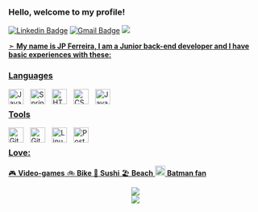 ### Hello, welcome to my profile! 
[![Linkedin Badge](https://img.shields.io/badge/LinkedIn-0077B5?style=for-the-badge&logo=linkedin&logoColor=white&link=https://www.linkedin.com/in/jo%C3%A3o-paulo-ferreira-33943a43//)](https://www.linkedin.com/in/jo%C3%A3o-paulo-ferreira-33943a43)
[![Gmail Badge](https://img.shields.io/badge/Gmail-D14836?style=for-the-badge&logo=gmaillogoColor=whitelink=mailto:jpferreira.dev@gmail.com)](mailto:jpferreira.dev@gmail.com)
![](http://estruyf-github.azurewebsites.net/api/VisitorHit?user=jpferreiradev&repo=jpferreiradev&countColorcountColor)
<a href="https://github.com/jpferreiradev?tab=repositories&sort=stargazers">

➣ **My name is JP Ferreira, I am a Junior back-end developer and I have basic experiences with these:**
  ### Languages
  
  <img align="left" alt="Java" width="30px" style="padding-right:10px;" src="https://cdn.jsdelivr.net/gh/devicons/devicon/icons/java/java-original.svg"/>
  <img align="left" alt="Spring" width="30px" style="padding-right:10px;" src="https://cdn.jsdelivr.net/gh/devicons/devicon/icons/spring/spring-original.svg" />
  <img align="left" alt="HTML" width="30px" style="padding-right:10px;" src="https://cdn.jsdelivr.net/gh/devicons/devicon/icons/html5/html5-plain.svg" /></td>
  <img align="left" alt="CSS" width="30px" style="padding-right:10px;" src="https://cdn.jsdelivr.net/gh/devicons/devicon/icons/css3/css3-plain.svg" /></td>
  <img align="left" alt="JavaScript" width="30px" style="padding-right:10px;" src="https://cdn.jsdelivr.net/gh/devicons/devicon/icons/javascript/javascript-plain.svg" /></td>
<br/>

### Tools
<img align="left" alt="GitHub" width="30px" style="padding-right:10px;"   src="https://cdn.jsdelivr.net/gh/devicons/devicon/icons/github/github-original.svg" />
<img align="left" alt="Git" width="30px" style="padding-right:10px;" src="https://cdn.jsdelivr.net/gh/devicons/devicon/icons/git/git-original.svg" />
<img align="left" alt="Linux" width="30px" style="padding-right:10px;" src="https://cdn.jsdelivr.net/gh/devicons/devicon/icons/linux/linux-original.svg" />
<img align="left" alt="Postgresql" width="30px"style="padding-right:10x;"
src="https://cdn.jsdelivr.net/gh/devicons/devicon/icons/postgresql/postgresql-original.svg">
<br/>

### Love: 
 🎮 **Video-games**
 🚲 **Bike**
 🍣 **Sushi**
 🏖️ **Beach**
 <img src="https://img.icons8.com/color/48/000000/batman-old.png" width="20" height="20"> **Batman fan**
 
<div align="center">
<a href="https://github.com/jpferreiradev/github-readme-stats">
  <img align="center" src="https://github-readme-stats.vercel.app/api?username=jpferreiradev&theme=dark&show_icons=true&repo=github-readme-stats" />
</a>
</div>
<div align="center">
<a href="https://github.com/jpferreiradev/github-readme-stats">
  <img align="center" src="https://github-readme-stats.vercel.app/api/top-langs/?username=jpferreiradev&hide=tex&layout=compact&theme=dark&repo=github-readme-stats" />
</a>
</div> 



